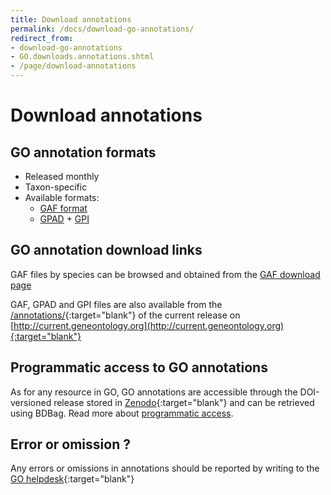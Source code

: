 ```yaml
---
title: Download annotations
permalink: /docs/download-go-annotations/
redirect_from: 
- download-go-annotations
- GO.downloads.annotations.shtml
- /page/download-annotations
---
```


# Download annotations 

## GO annotation formats
+ Released monthly
+ Taxon-specific
+ Available formats:
  + [GAF format](/docs/go-annotation-file-gaf-format-2.1/)
  + [GPAD](/docs/gene-product-association-data-gpad-format/) + [GPI](/docs/gene-product-information-gpi-format/)
  
## GO annotation download links
GAF files by species can be browsed and obtained from the [GAF download page](http://current.geneontology.org/products/pages/downloads.html)

GAF, GPAD and GPI files are also available from the [/annotations/](http://current.geneontology.org/annotations/index.html){:target="blank"} of the current release on [http://current.geneontology.org](http://current.geneontology.org){:target="blank"}

## Programmatic access to GO annotations
As for any resource in GO, GO annotations are accessible through the DOI-versioned release stored in [Zenodo](https://doi.org/10.5281/zenodo.1205159){:target="blank"} and can be retrieved using BDBag. Read more about [programmatic access](/docs/tools-guide/#programmatic-download-bdbag).

## Error or omission ?
Any errors or omissions in annotations should be reported by writing to the [GO helpdesk](http://help.geneontology.org/){:target="blank"}